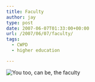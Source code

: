 ```yaml
---
title: Faculty
author: jay
type: post
date: 2007-06-07T01:33:00+00:00
url: /2007/06/07/faculty/
tags:
  - CWPD
  - higher education

---
```

![You too, can be, the faculty][1]

 [1]: https://cdn.rambleon.org/migrate/2007/06/faculty.jpg